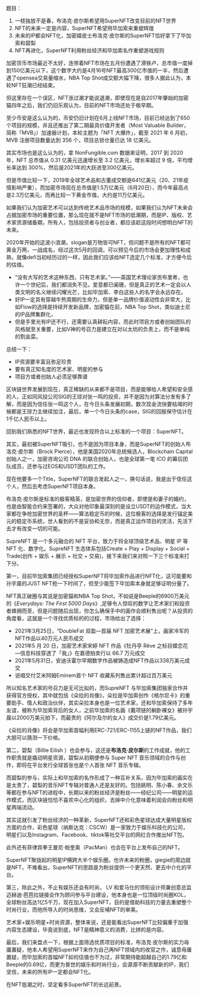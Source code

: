 题目：

1. 一枝独放不是春，布洛克·皮尔斯希望用SuperNFT改变目前的NFT世界
2. NFT的未来一定是内容，SuperNFT希望用毕加索来重塑辉煌
3. 未来的IP都会NFT化，加密嬉皮士布洛克·皮尔斯的SuperNFT恰好拿下了毕加索和碧梨
4. NFT再进化，SuperNFT利用粉丝经济和毕加索名作重塑游戏规则

加密货币市场最近不太好，连带着NFT市场在五月份遭遇了滑铁卢，总市值一度掉到150亿美元以下，这个数字大约是4月16号NFT最高300亿市值的一半，然后遭遇了opensea交易量缩水，NBA Top Shot成交额大幅下降，很多人据此认为，本轮NFT狂潮已经结束。

但这里存在一个误区，NFT涨过潮才能说退潮，即使现在是自2017年肇始的加密猫四年之后，我们仍旧乐观认为，目前的NFT市场还处于极早期。

至少币安是这么认为的，币安仍旧计划在6月上线NFT市场，目前已经达到了650个项目的规模，并且还推出了第二期最具价值开发者（Most Valuable Builder，简称「MVB」）加速器计划，本轮主题为「NFT 大爆炸」，截至 2021 年 6 月初，MVB 注册项目数量达到 356 个，项目总锁仓量已达 18 亿美元。

其实市场也是这么认为的，拿 NonFungible.com 数据来证明，2017 到 2020 年，NFT 总市值从 0.31 亿美元迅速增长至 3.2 亿美元，增长率超过 9 倍，平均增长率达到 300%，然后是2021年的大跃进至300亿美元。

但是市值比较一下，2019年全球艺术品和古董成交额是641亿美元（20、21年疫情影响严重），而加密市场现在总市值是1.5万亿美元（6月20日），而今年最高点是2.3万亿美元，而再比较一下黄金市值，大约是11万亿美元。

如果我们认为加密艺术可以达到传统艺术品市场的规模，如果我们认为NFT未来会占据加密市场的重要位置，那么现在就不是NFT市场的低潮期，而是IP、版权、艺术家资源储备期，所有人，包括投资者与创业者，都应该趁这段时间想明白NFT的未来。

2020年开始的这波小浪潮，slogan是万物皆可NFT，但问题不是所有的NFT都可黄金万两，一战成名，经过这次5月的回调，可以预见今后的市场会更加理性和成熟，就像defi当初经历过的一样，因此我们应该给NFT选定几个标准，才方便今后的估值。

- “没有大写的艺术这种东西，只有艺术家。”——英国艺术理论家贡布里希，也许一个世纪后，我们都消失不见，爱意都已阑珊，但是真正的艺术一定会以人类文明的名义继续闪耀光芒，比如毕加索、李白这些人的名字会永远存在。
- 好IP一定具有穿越牛熊周期的生命力，但是单一品牌价值波动性会非常大，比如Flow的选择是持续开发新品牌，加密猫在前，NBA Top Shot，类似迪士尼的IP品牌集群化，
- 但是手里光有IP还不行，还需要认真耕耘内容，而此时项目方或者创始团队的风格就至关重要，比如V神的号召力是建立在对以太坊的负责上，而不是单纯的割韭菜。

总结一下：

- IP资源要丰富且弥足珍贵
- 要有真正知名度的艺术家、明星的参与
- 项目方或者创始人必须足够靠谱

区块链世界发展到现在，真正稀缺的从来都不是项目，而是能够给人希望和安全感的人，正如同风投公司SIG的王琼对张一鸣的投资，并不是因为对算法分发有多了解，而是因为信任张一鸣这个人，在今日头条发展初期，数次现金流快要枯竭的时候都是王琼力主继续加注，最后，单一个今日头条的case，SIG的回报保守估计在1千亿人民币以上。

回到我们熟悉的NFT世界，最近也发现符合以上标准的一个项目：SuperNFT。

其实，最初被SuperNFT吸引，也不是因为项目本身，而是SuperNFT的创始人布洛克·皮尔斯（Brock Pierce），他是美国2020年总统候选人，Blockchain Capital创始人之一，加密咨询公司 DNA 的联合创始人，也是全球第一笔 ICO 的幕后团队成员，还参与过EOS和USDT团队的工作。

现在他要多一个Title，SuperNFT的联合发起人之一，换句话说，我是出于信任这个人，然后去考虑SuperNFT项目本身。

布洛克·皮尔斯是标准的极客精英，是加密世界的信仰者，即使是和妻子的婚约，也是由智能合约来签署的，大众对他印象最深刻的是设立USDT的运作模式，当大家都在争抢加密世界的圣杯——算法稳定币的时候，这位极客的选择是发行锚定美元的稳定币系统，世人看到的不是妥协和无奈，而是真正运作项目的灵活，先活下去才有改变一切的可能。

SupreNFT 是一个多元融合的 NFT 平台，致力于将全球顶级艺术品、明星 IP 等 NFT 化、数字化。SupreNFT 生态体系包括Create + Play + Display + Social + Trade(创作 + 娱乐 + 展示 + 社交 + 交易)，接下来我们来对照一下三个标准来打下分。

第一，目前毕加索集团已经授权SuperNFT将毕加索作品进行NFT化，这可能要和孙宇晨的JUST NFT抢一下时间了，但至少能签下毕加索本身就足够证明分量了。

NFT真正破圈与其说是加密猫和NBA Top Shot，不如说是Beeple的6900万美元的《*Everydays: The First 5000 Days*》,足够令人惊叹的数字让艺术家们和投资者蜂拥而至，但是问题随后出现，你怎么确保手中的画作会顺利售出呢？从投资的角度看，这就是一个寻找优质标的的过程，市场给出了选择：

- 2021年3月25日，“DoubleFat 双盈—首届 NFT 加密艺术展”上，画家冷军的NFT作品以40万元人民币成交
- 2021年5 月 20 日，加密艺术家宋婷 NFT 作品《牡丹亭 Rêve 之标目蝶恋花—信息科技穿透了「我」》在嘉德拍卖行以 66.7 万元成交
- 2021年5月31日，安迪沃霍尔早期数字作品被铸造成NFT作品以338万美元成交
- 说唱交付艾米阿姆Eminem首个 NFT 收藏系列售出累计超过百万美元

所以知名艺术家的号召力是无可比拟的，而SupreNFT 与毕加索集团独家合作并获得官方授权，其中就包括《朵拉的肖像》，朵拉是毕加索创作《格尔尼卡》的重要助手、情人和政治伙伴，其实朵拉本身也是一位艺术家，还和毕加索保持了多年友谊，被称为毕加索背后的女人，之前毕加索的名画《戴项链的躺卧裸女》被孙宇晨以2000万美元拍下，而最贵的《阿尔及尔的女人》成交价是1.79亿美元。

《朵拉的肖像》将会是毕加索首幅利用ERC-721/ERC-1155上链的NFT作品，我们大胆可以猜测一下价格。

第二，碧梨（Billie Eilish ）也会参与，这还是**布洛克·皮尔斯**的工作成就，他的工作职责就是撬动明星资源，碧梨从初期便参与 Super NFT 音乐领域的合作与创作，即将在平台发行全球首张也是个人首张 NFT 音乐专辑。

而碧梨的参与，实际上和毕加索的名作形成了一种互补关系，因为毕加索的画实在是太贵了，碧梨的音乐NFT专辑对普通人还是友好的。包括姚明、陈小春、余文乐等都在参与NFT的进程中，长期以来的粉丝经济是粉丝——经纪公司——明星的运作模式，而区块链恰恰不喜欢中心化的组织，去掉中介化意味着利润会向粉丝和明星两端流动。

其实这就引发了粉丝经济的一种革新，SuperNFT还和彩色星球达成大量明星版权方面的合作，彩色星球（纳斯达克：CSCW）是一家致力于娱乐科技化的公司，明星们以及Instagram、Facebook、tiktok等社交平台的网红合作推出NFT包。

此外还有菲律宾拳王曼尼·帕奎奥（PacMan）也会在平台上发布自己的NFT。

SuperNFT聚拢起的明星IP横跨大半个娱乐圈，也许未来的粉圈，giegie的周边就是NFT，不难看出，SuperNFT的思路是为粉丝提供一个更天然、更去中介化的平台。

第三，除此之外，不止有娱乐还会有时尚， LV 和爱马仕的领衔设计师兼创意总监迈赫迪·芭芭拉链接会作为顾问参与平台建设，他本身也是一位顶级时尚圈KOL，全球粉丝高达1亿5千万，现在加入SuperNFT，目的是借助科技的力量去重塑整个时尚行业，而他所导入的时尚思维，又会反哺NFT的审美。

艺术家+娱乐明星+时尚资源，整体来说，还是能看出SuperNFT比较偏重于加强内容生态建设，毕竟说到底，NFT是精神意义的消费，比拼的是内容。

最后，我们来盘点一下，根据上面筛选优质项目的标准，布洛克·皮尔斯的实力毋庸置疑，他本人希望用SuperNFT来作为自己再NFT领域内的收官之作，诚意毋庸置疑，而毕加索的首幅NFT如何估值也不为过，非常期待能超越自己的1.79亿和Beeple的0.69亿，而更为普世的娱乐和时尚行业，会源源不断贡献新的IP，我们坚信，未来的所有IP一定都会NFT化。

在NFT低潮之时，坚定看多SuperNFT的长远前景。

